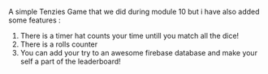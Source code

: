 A simple Tenzies Game that we did during module 10 but i have also added some features :
1) There is a timer hat counts your time untill you match all the dice!
2) There is a rolls counter
3) You can add your try to an awesome firebase database and make your self a part of the leaderboard!

